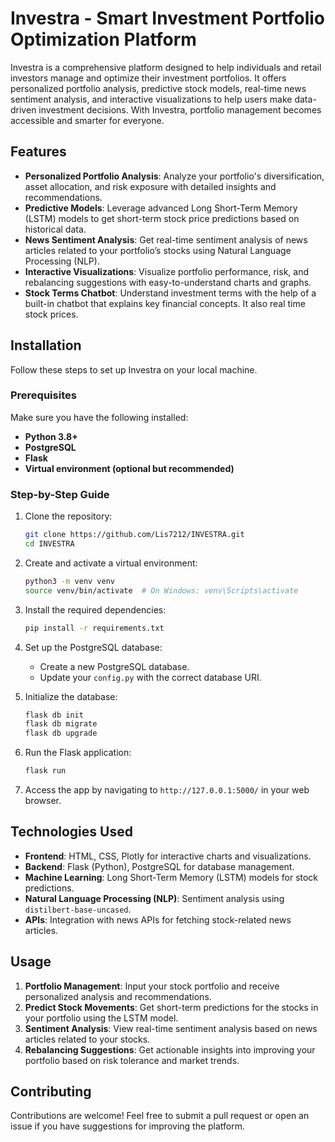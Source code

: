 # Investra - Smart Investment Portfolio Optimization Platform

Investra is a comprehensive platform designed to help individuals and retail investors manage and optimize their investment portfolios. It offers personalized portfolio analysis, predictive stock models, real-time news sentiment analysis, and interactive visualizations to help users make data-driven investment decisions. With Investra, portfolio management becomes accessible and smarter for everyone.

## Features

- **Personalized Portfolio Analysis**: Analyze your portfolio's diversification, asset allocation, and risk exposure with detailed insights and recommendations.
- **Predictive Models**: Leverage advanced Long Short-Term Memory (LSTM) models to get short-term stock price predictions based on historical data.
- **News Sentiment Analysis**: Get real-time sentiment analysis of news articles related to your portfolio’s stocks using Natural Language Processing (NLP).
- **Interactive Visualizations**: Visualize portfolio performance, risk, and rebalancing suggestions with easy-to-understand charts and graphs.
- **Stock Terms Chatbot**: Understand investment terms with the help of a built-in chatbot that explains key financial concepts. It also real time stock prices.
  
## Installation

Follow these steps to set up Investra on your local machine.

### Prerequisites

Make sure you have the following installed:
- **Python 3.8+**
- **PostgreSQL**
- **Flask**
- **Virtual environment (optional but recommended)**

### Step-by-Step Guide

1. Clone the repository:
   ```bash
   git clone https://github.com/Lis7212/INVESTRA.git
   cd INVESTRA
   ```

2. Create and activate a virtual environment:
   ```bash
   python3 -m venv venv
   source venv/bin/activate  # On Windows: venv\Scripts\activate
   ```

3. Install the required dependencies:
   ```bash
   pip install -r requirements.txt
   ```

4. Set up the PostgreSQL database:
   - Create a new PostgreSQL database.
   - Update your `config.py` with the correct database URI.

5. Initialize the database:
   ```bash
   flask db init
   flask db migrate
   flask db upgrade
   ```

6. Run the Flask application:
   ```bash
   flask run
   ```

7. Access the app by navigating to `http://127.0.0.1:5000/` in your web browser.

## Technologies Used

- **Frontend**: HTML, CSS, Plotly for interactive charts and visualizations.
- **Backend**: Flask (Python), PostgreSQL for database management.
- **Machine Learning**: Long Short-Term Memory (LSTM) models for stock predictions.
- **Natural Language Processing (NLP)**: Sentiment analysis using `distilbert-base-uncased`.
- **APIs**: Integration with news APIs for fetching stock-related news articles.

## Usage

1. **Portfolio Management**: Input your stock portfolio and receive personalized analysis and recommendations.
2. **Predict Stock Movements**: Get short-term predictions for the stocks in your portfolio using the LSTM model.
3. **Sentiment Analysis**: View real-time sentiment analysis based on news articles related to your stocks.
4. **Rebalancing Suggestions**: Get actionable insights into improving your portfolio based on risk tolerance and market trends.

## Contributing

Contributions are welcome! Feel free to submit a pull request or open an issue if you have suggestions for improving the platform.
